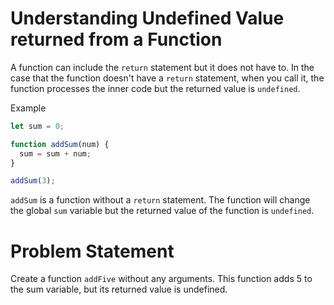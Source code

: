 # Understanding Undefined Value returned from a Function
A function can include the ```return``` statement but it does not have to. In the case that the function doesn't have a ```return``` statement, when you call it, the function processes the inner code but the returned value is ```undefined```.

Example
```javascript
let sum = 0;

function addSum(num) {
  sum = sum + num;
}

addSum(3);
```
```addSum``` is a function without a ```return``` statement. The function will change the global ```sum``` variable but the returned value of the function is ```undefined```.

# Problem Statement
Create a function ```addFive``` without any arguments. This function adds 5 to the sum variable, but its returned value is undefined.
